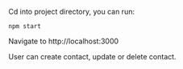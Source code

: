 Cd into project directory, you can run:

    npm start

Navigate to http://localhost:3000


User can create contact, update or delete contact.